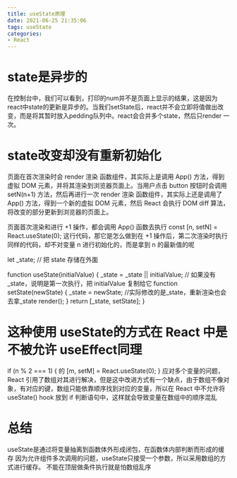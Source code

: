 ```yaml
---
title: useState原理
date: 2021-06-25 21:35:06
tags: useState
categories: 
- React
---
```


# state是异步的
在控制台中，我们可以看到，打印的num并不是页面上显示的结果，这是因为react中state的更新是异步的。当我们setState后，react并不会立即将值做出改变，而是将其暂时放入pedding队列中。react会合并多个state，然后只render 一次。

# state改变却没有重新初始化
页面在首次渲染时会 render 渲染 <App /> 函数组件，其实际上是调用 App() 方法，得到虚拟 DOM 元素，并将其渲染到浏览器页面上。当用户点击 button 按钮时会调用 setN(n+1) 方法，然后再进行一次 render 渲染 <App /> 函数组件，其实际上还是调用了 App() 方法，得到一个新的虚拟 DOM 元素，然后 React 会执行 DOM diff 算法，将改变的部分更新到浏览器的页面上。

页面首次渲染和进行 +1 操作，都会调用 App() 函数去执行 const [n, setN] = React.useState(0); 这行代码，那它是怎么做到在 +1 操作后，第二次渲染时执行同样的代码，却不对变量 n 进行初始化的，而是拿到 n 的最新值的呢 


let _state; // 把 state 存储在外面
 
function useState(initialValue) {
  _state = _state || initialValue; // 如果没有 _state，说明是第一次执行，把 initialValue 复制给它
  function setState(newState) {
    _state = newState;    //实际修改的是_state，重新渲染也会去拿_state
    render();
  }
  return [_state, setState];
}

# 这种使用 useState的方式在 React 中是不被允许 useEffect同理
if (n % 2 === 1) {    的
    [m, setM] = React.useState(0);
}
应对多个变量的问题，React 引用了数组对其进行解决，但是这中改进方式有一个缺点，由于数组不像对象，有对应的键，数组只能依靠顺序找到对应的变量，所以在 React 中不允许将 useState() hook 放到 if 判断语句中，这样就会导致变量在数组中的顺序混乱

# 总结 
useState是通过将变量抽离到函数体外形成闭包，在函数体内部判断而形成的缓存
因为允许组件多次调用的问题，useState只接受一个参数，所以采用数组的方式进行缓存。
不能在顶层做条件执行就是怕数组乱序



